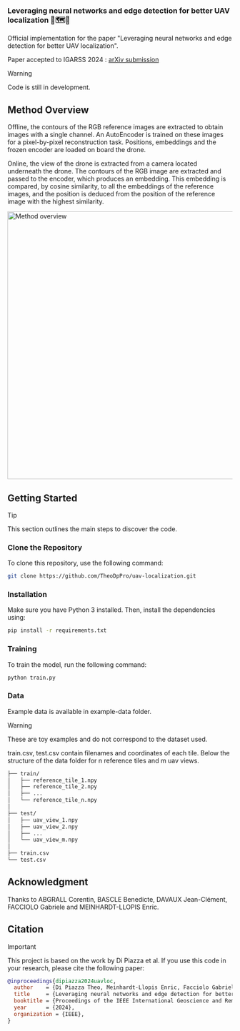 ### Leveraging neural networks and edge detection for better UAV localization 🚁🗺️📍
Official implementation for the paper "Leveraging neural networks and edge detection for better UAV localization".

Paper accepted to IGARSS 2024 : [arXiv submission](https://arxiv.org/abs/2404.06207)

> [!WARNING]  
> Code is still in development.

## Method Overview

Offline, the contours of the RGB reference images are extracted to obtain images with a single channel. An AutoEncoder is trained on these images for a pixel-by-pixel reconstruction task. Positions, embeddings and the frozen encoder are loaded on board the drone.

Online, the view of the drone is extracted from a camera located underneath the drone. The contours of the RGB image are extracted and passed to the encoder, which produces an embedding. This embedding is compared, by cosine similarity, to all the embeddings of the reference images, and the position is deduced from the position of the reference image with the highest similarity.

<img src="https://github.com/theodpzz/uav-localization/blob/main/figures/overview_method_final.png" alt="Method overview" width="600">

## Getting Started

> [!TIP]
> This section outlines the main steps to discover the code.

### Clone the Repository

To clone this repository, use the following command:

```bash
git clone https://github.com/TheoDpPro/uav-localization.git
```

### Installation

Make sure you have Python 3 installed. Then, install the dependencies using:

```bash
pip install -r requirements.txt
```

### Training

To train the model, run the following command:

```bash
python train.py
```

### Data

Example data is available in example-data folder.

> [!WARNING]  
> These are toy examples and do not correspond to the dataset used.

train.csv, test.csv contain filenames and coordinates of each tile.
Below the structure of the data folder for n reference tiles and m uav views.

```bash
├── train/
│   ├── reference_tile_1.npy
│   ├── reference_tile_2.npy
│   ├── ...
│   └── reference_tile_n.npy
│
├── test/
│   ├── uav_view_1.npy
│   ├── uav_view_2.npy
│   ├── ...
│   └── uav_view_m.npy
│
├── train.csv
└── test.csv
```

## Acknowledgment

Thanks to ABGRALL Corentin, BASCLE Benedicte, DAVAUX Jean-Clément, FACCIOLO Gabriele and MEINHARDT-LLOPIS Enric.

## Citation

> [!IMPORTANT]  
> This project is based on the work by Di Piazza et al. If you use this code in your research, please cite the following paper:

```BibTeX
@inproceedings{dipiazza2024uavloc,
  author    = {Di Piazza Theo, Meinhardt-Llopis Enric, Facciolo Gabriele, Bascle Benedicte, Abgrall Corentin and Devaux Jean-Clement},
  title     = {Leveraging neural networks and edge detection for better UAV localization},
  booktitle = {Proceedings of the IEEE International Geoscience and Remote Sensing Symposium (IGARSS)},
  year      = {2024},
  organization = {IEEE},
}
```
